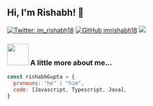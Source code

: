 <h2> Hi, I'm Rishabh! 👋</h2>

[![Twitter: im_rishabh18](https://img.shields.io/twitter/follow/im_rishabh18?style=social)](https://twitter.com/im_rishabh18)
[![GitHub imrishabh18](https://img.shields.io/github/followers/imrishabh18?label=follow&style=social)](https://github.com/imrishabh18)
![](https://komarev.com/ghpvc/?username=imrishabh18&color=orange)


### <img src="https://media.giphy.com/media/VgCDAzcKvsR6OM0uWg/giphy.gif" width="50"> A little more about me...  

```javascript
const rishabhGupta = {
  pronouns: "he" | "him",
  code: [Javascript, Typescript, Java],
}
```
